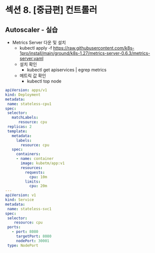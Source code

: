 # 섹션 8. [중급편] 컨트롤러

## Autoscaler - 실습
- Metrics Server 다운 및 설치
  - kubectl apply -f https://raw.githubusercontent.com/k8s-1pro/install/main/ground/k8s-1.27/metrics-server-0.6.3/metrics-server.yaml
  - 설치 확인
    - kubectl get apiservices | egrep metrics
  - 메트릭 값 확인
    - kubectl top node

```yaml
apiVersion: apps/v1
kind: Deployment
metadata:
 name: stateless-cpu1
spec:
 selector:
   matchLabels:
      resource: cpu
 replicas: 2
 template:
   metadata:
     labels:
       resource: cpu
   spec:
     containers:
     - name: container
       image: kubetm/app:v1
       resources:
         requests:
           cpu: 10m
         limits:
           cpu: 20m
---
apiVersion: v1
kind: Service
metadata:
 name: stateless-svc1
spec:
 selector:
    resource: cpu
 ports:
   - port: 8080
     targetPort: 8080
     nodePort: 30001
 type: NodePort
```